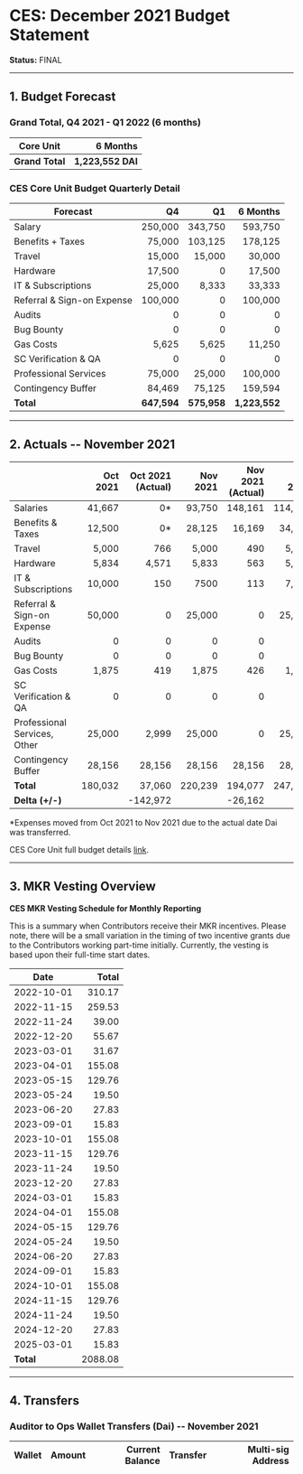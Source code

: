 # CES: December 2021 Budget Statement

**Status:** FINAL

---

## 1. Budget Forecast

### Grand Total, Q4 2021 - Q1 2022 (6 months)

| Core Unit           | 6 Months       |
|-----------------|---------------:|
| **Grand Total** |   **1,223,552 DAI** |

### CES Core Unit Budget Quarterly Detail

| **Forecast**               | Q4            | Q1            | 6 Months      |
| -------------------------- | ------------: | ------------: | ------------: |
| Salary                     |	     250,000 | 343,750       |       593,750 |
| Benefits + Taxes           |	      75,000 | 103,125       |       178,125 |
| Travel                     |	      15,000 | 15,000        |        30,000 |
| Hardware                   |	      17,500 | 0             |        17,500 |
| IT & Subscriptions         |	      25,000 | 8,333         |        33,333 |
| Referral & Sign-on Expense |	     100,000 | 0             |       100,000 |
| Audits                     |	           0 | 0             |             0 |
| Bug Bounty                 |	           0 | 0             |             0 |
| Gas Costs                  |	       5,625 | 5,625         |        11,250 |
| SC Verification & QA       |	           0 | 0             |             0 |
| Professional Services      |	      75,000 | 25,000        |       100,000 |
| Contingency Buffer         |	      84,469 | 75,125        |       159,594 |
| **Total**                  |   **647,594** | **575,958**   | **1,223,552** |

---

## 2. Actuals -- November 2021

|	| **Oct 2021**	| **Oct 2021 (Actual)**	| **Nov 2021** | **Nov 2021 (Actual)** | **Dec 2021** | **Q4 2021** |
| --- | ---: | ---: | ---: | ---: | ---: | ---: |
|Salaries	|41,667	|0*	|93,750 |148,161 |114,583 | 250,000 |
|Benefits & Taxes|	12,500	|0* |28,125 |16,169 |34,375 | 75,000 |
|Travel	|5,000	|766	|5,000 |490 |5,000 | 15,000 |
|Hardware	|5,834	|4,571	|5,833 |563 |5,833 | 17,500 |
|IT & Subscriptions	|10,000	|150 |7500 |113 |7,500 | 25,000 |
|Referral & Sign-on Expense	|50,000	|0	|25,000 |0 |25,000 | 100,000 |
|Audits	|0	|0	|0| 0 | 0 | 0 |
|Bug Bounty	|0	|0	|0| 0 | 0 | 0 |
|Gas Costs	|1,875	|419	|1,875 |426 |1,875 | 5,625 |
|SC Verification & QA	|0	|0	|0 | 0 | 0 | 0 |
|Professional Services, Other	|25,000	|2,999	|25,000 |0 |25,000 | 75,000 |
|Contingency Buffer	|28,156	|28,156	|28,156 |28,156 |28,156 | 84.469 |
|**Total**	|180,032	|37,060	|220,239 |194,077 |247,323 | 647,594 |
|**Delta (+/-)** |		|-142,972 | |-26,162 | |

*Expenses moved from Oct 2021 to Nov 2021 due to the actual date Dai was transferred.

CES Core Unit full budget details [link](https://docs.google.com/spreadsheets/d/1Aeszzw1PRSEJnzlwNxTw8f_n33gmn-x41ooDZiCd3YA/edit?usp=sharing).

---

## 3. MKR Vesting Overview

**CES MKR Vesting Schedule for Monthly Reporting**

This is a summary when Contributors receive their MKR incentives. Please note, there will be a small variation in the timing of two incentive grants due to the Contributors working part-time initially. Currently, the vesting is based upon their full-time start dates.

| **Date** | **Total** |
| --- | ---: |
|2022-10-01	|310.17|
|2022-11-15	|259.53|
|2022-11-24	|39.00|
|2022-12-20	|55.67|
|2023-03-01	|31.67|
|2023-04-01	|155.08|
|2023-05-15	|129.76|
|2023-05-24	|19.50|
|2023-06-20	|27.83|
|2023-09-01	|15.83|
|2023-10-01	|155.08|
|2023-11-15	|129.76|
|2023-11-24	|19.50|
|2023-12-20	|27.83|
|2024-03-01	|15.83|
|2024-04-01	|155.08|
|2024-05-15	|129.76|
|2024-05-24	|19.50|
|2024-06-20	|27.83|
|2024-09-01	|15.83|
|2024-10-01	|155.08|
|2024-11-15	|129.76|
|2024-11-24	|19.50|
|2024-12-20	|27.83|
|2025-03-01	|15.83|
| **Total**	|2088.08|

---

## 4. Transfers

### Auditor to Ops Wallet Transfers (Dai) -- November 2021

|             Wallet | Amount | Current Balance |         Transfer |                          Multi-sig Address |
|-------------------:|-----------------:|----------------:|-----------------:|-------------------------------------------:|
